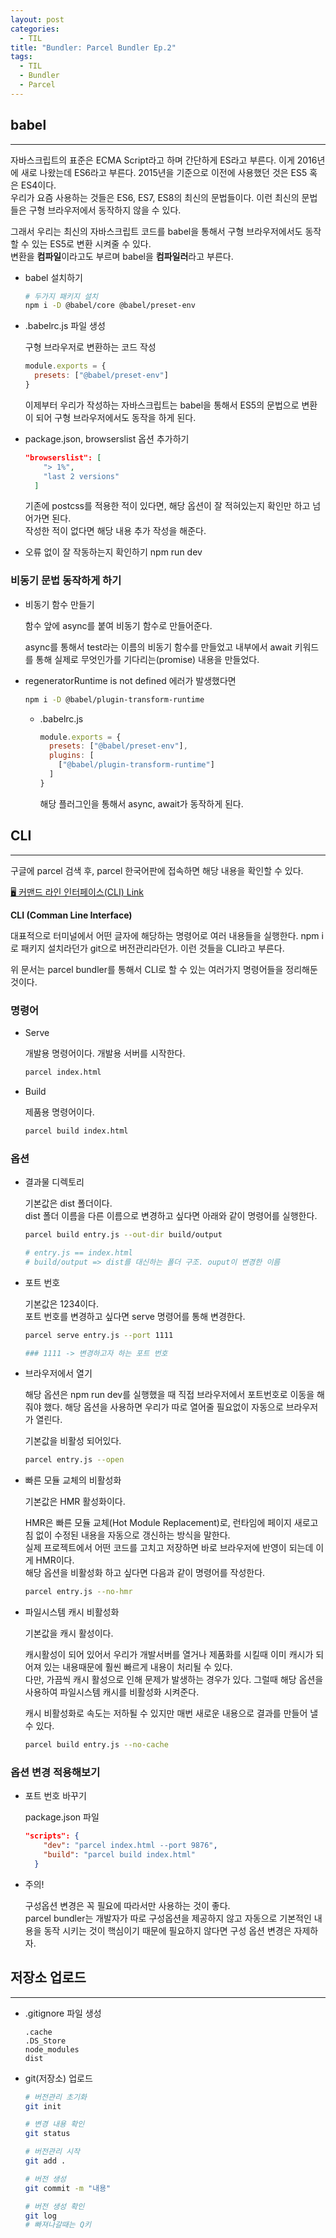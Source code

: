 ```yaml
---
layout: post
categories:
  - TIL
title: "Bundler: Parcel Bundler Ep.2"
tags:
  - TIL
  - Bundler
  - Parcel
---
```

## __babel__
---

자바스크립트의 표준은 ECMA Script라고 하며 간단하게 ES라고 부른다.
이게 2016년에 새로 나왔는데 ES6라고 부른다. 2015년을 기준으로 이전에 사용했던 것은 ES5 혹은 ES4이다.   
우리가 요즘 사용하는 것들은  ES6, ES7, ES8의 최신의 문법들이다.
이런 최신의 문법들은 구형 브라우저에서 동작하지 않을 수 있다.

그래서 우리는 최신의 자바스크립트 코드를 babel을 통해서 구형 브라우저에서도 동작할 수 있는 ES5로 변환 시켜줄 수 있다.  
변환을 **컴파일**이라고도 부르며 babel을 **컴파일러**라고 부른다.

- babel 설치하기
  
  ```bash
  # 두가지 패키지 설치
  npm i -D @babel/core @babel/preset-env
  ```
    
- .babelrc.js 파일 생성
  
  구형 브라우저로 변환하는 코드 작성
  
  ```jsx
  module.exports = {
    presets: ["@babel/preset-env"]
  }
  ```
  
  이제부터 우리가 작성하는 자바스크립트는 babel을 통해서 ES5의 문법으로 변환이 되어 구형 브라우저에서도 동작을 하게 된다.
    
- package.json, browserslist 옵션 추가하기
  
  ```json
  "browserslist": [
      "> 1%",
      "last 2 versions"
    ]
  ```
  
  기존에 postcss를 적용한 적이 있다면, 해당 옵션이 잘 적혀있는지 확인만 하고 넘어가면 된다.  
  작성한 적이 없다면 해당 내용 추가 작성을 해준다.
    
- 오류 없이 잘 작동하는지 확인하기 npm run dev

### __비동기 문법 동작하게 하기__

- 비동기 함수 만들기
  
  함수 앞에 async를 붙여 비동기 함수로 만들어준다.
  
  async를 통해서 test라는 이름의 비동기 함수를 만들었고 내부에서 await 키워드를 통해 실제로 무엇인가를 기다리는(promise) 내용을 만들었다.
    
- regeneratorRuntime is not defined 에러가 발생했다면
  
  ```bash
  npm i -D @babel/plugin-transform-runtime
  ```
  
  - .babelrc.js
    
    ```jsx
    module.exports = {
      presets: ["@babel/preset-env"],
      plugins: [
        ["@babel/plugin-transform-runtime"]
      ]
    }
    ```
    해당 플러그인을 통해서 async, await가 동작하게 된다.

## __CLI__
---

구글에 parcel 검색 후, parcel 한국어판에 접속하면 해당 내용을 확인할 수 있다.

[🖥 커맨드 라인 인터페이스(CLI) Link](https://ko.parceljs.org/cli.html)

**CLI (Comman Line Interface)**

대표적으로 터미널에서 어떤 글자에 해당하는 명령어로 여러 내용들을 실행한다. npm i로 패키지 설치라던가 git으로 버전관리라던가. 이런 것들을 CLI라고 부른다.

위 문서는 parcel bundler를 통해서 CLI로 할 수 있는 여러가지 명령어들을 정리해둔 것이다.

### __명령어__
- Serve
    
  개발용 명령어이다. 개발용 서버를 시작한다.
  
  ```bash
  parcel index.html
  ```
    
- Build
  
  제품용 명령어이다.
  
  ```bash
  parcel build index.html
  ```
    

### __옵션__

- 결과물 디렉토리
  
  기본값은 dist 폴더이다.  
  dist 폴더 이름을 다른 이름으로 변경하고 싶다면 아래와 같이 명령어를 실행한다.
  
  ```bash
  parcel build entry.js --out-dir build/output
  
  # entry.js == index.html
  # build/output => dist를 대신하는 폴더 구조. ouput이 변경한 이름
  ```
    
- 포트 번호
  
  기본값은 1234이다.  
  포트 번호를 변경하고 싶다면 serve 명령어를 통해 변경한다.
  
  ```bash
  parcel serve entry.js --port 1111
  
  ### 1111 -> 변경하고자 하는 포트 번호
  ```
    
- 브라우저에서 열기
  
  해당 옵션은 npm run dev를 실행했을 때 직접 브라우저에서 포트번호로 이동을 해줘야 했다. 해당 옵션을 사용하면 우리가 따로 열어줄 필요없이 자동으로 브라우저가 열린다.
  
  기본값을 비활성 되어있다.
  
  ```bash
  parcel entry.js --open
  ```
    
- 빠른 모듈 교체의 비활성화
  
  기본값은 HMR 활성화이다.
  
  HMR은 빠른 모듈 교체(Hot Module Replacement)로, 런타임에 페이지 새로고침 없이 수정된 내용을 자동으로 갱신하는 방식을 말한다.  
  실제 프로젝트에서 어떤 코드를 고치고 저장하면 바로 브라우저에 반영이 되는데 이게 HMR이다.  
  해당 옵션을 비활성화 하고 싶다면 다음과 같이 명령어를 작성한다.
  
  ```bash
  parcel entry.js --no-hmr
  ```
    
- 파일시스템 캐시 비활성화
    
  기본값을 캐시 활성이다.
  
  캐시활성이 되어 있어서 우리가 개발서버를 열거나 제품화를 시킬때 이미 캐시가 되어져 있는 내용때문에 훨씬 빠르게 내용이 처리될 수 있다.  
  다만, 가끔씩 캐시 활성으로 인해 문제가 발생하는 경우가 있다. 그럴때 해당 옵션을 사용하여 파일시스템 캐시를 비활성화 시켜준다.  
  
  캐시 비활성화로 속도는 저하될 수 있지만 매번 새로운 내용으로 결과를 만들어 낼 수 있다.
  
  ```bash
  parcel build entry.js --no-cache
  ```
    

### __옵션 변경 적용해보기__

- 포트 번호 바꾸기
  
  package.json 파일
  
  ```json
  "scripts": {
      "dev": "parcel index.html --port 9876",
      "build": "parcel build index.html"
    }
  ```
    
- 주의!
  
  구성옵션 변경은 꼭 필요에 따라서만 사용하는 것이 좋다.  
  parcel bundler는 개발자가 따로 구성옵션을 제공하지 않고 자동으로 기본적인 내용을 동작 시키는 것이 핵심이기 때문에 필요하지 않다면 구성 옵션 변경은 자제하자.

## __저장소 업로드__
---

- .gitignore 파일 생성
    
  ```
  .cache
  .DS_Store
  node_modules
  dist
  ```
    
- git(저장소) 업로드
  
  ```bash
  # 버전관리 초기화
  git init
  
  # 변경 내용 확인
  git status
  
  # 버전관리 시작
  git add .
  
  # 버전 생성
  git commit -m "내용"
  
  # 버전 생성 확인
  git log
  # 빠져나갈때는 Q키
  ```